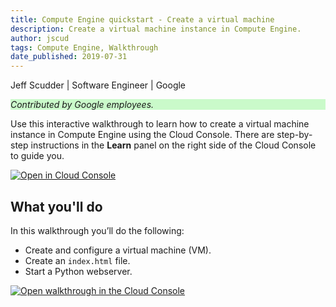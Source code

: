 ```yaml
---
title: Compute Engine quickstart - Create a virtual machine
description: Create a virtual machine instance in Compute Engine.
author: jscud
tags: Compute Engine, Walkthrough
date_published: 2019-07-31
---
```


Jeff Scudder  | Software Engineer | Google

<p style="background-color:#CAFACA;"><i>Contributed by Google employees.</i></p>

Use this interactive walkthrough to learn how to create a virtual machine 
instance in Compute Engine using the Cloud Console. There are step-by-step 
instructions in the **Learn** panel on the right side of the Cloud Console to 
guide you.

[![Open in Cloud Console](https://walkthroughs.googleusercontent.com/tutorial/resources/open-in-console-button.svg)](https://console.cloud.google.com/getting-started?tutorial=compute_short_quickstart)

## What you'll do

In this walkthrough you’ll do the following:

* Create and configure a virtual machine (VM).
* Create an `index.html` file.
* Start a Python webserver.

[![Open walkthrough in the Cloud Console](https://storage.googleapis.com/gcp-community/tutorials/compute-short-quickstart/tutorial.png)](https://console.cloud.google.com/getting-started?tutorial=bigquery_import_data_from_cloud_storage)

